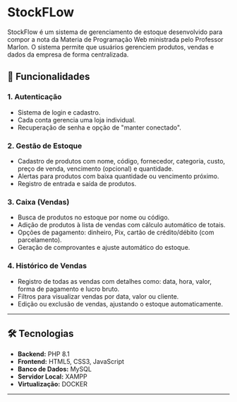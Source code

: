 # StockFLow
StockFlow é um sistema de gerenciamento de estoque desenvolvido para compor a nota da Materia de Programação Web ministrada pelo Professor Marlon. O sistema permite que usuários gerenciem produtos, vendas e dados da empresa de forma centralizada.

## 🌟 Funcionalidades  
### 1. **Autenticação**  
- Sistema de login e cadastro.  
- Cada conta gerencia uma loja individual.  
- Recuperação de senha e opção de "manter conectado".

### 2. **Gestão de Estoque**  
- Cadastro de produtos com nome, código, fornecedor, categoria, custo, preço de venda, vencimento (opcional) e quantidade.  
- Alertas para produtos com baixa quantidade ou vencimento próximo.  
- Registro de entrada e saída de produtos.  

### 3. **Caixa (Vendas)**  
- Busca de produtos no estoque por nome ou código.  
- Adição de produtos à lista de vendas com cálculo automático de totais.  
- Opções de pagamento: dinheiro, Pix, cartão de crédito/débito (com parcelamento).  
- Geração de comprovantes e ajuste automático do estoque.

### 4. **Histórico de Vendas**  
- Registro de todas as vendas com detalhes como: data, hora, valor, forma de pagamento e lucro bruto.  
- Filtros para visualizar vendas por data, valor ou cliente.  
- Edição ou exclusão de vendas, ajustando o estoque automaticamente.

---

## 🛠️ Tecnologias  
- **Backend:** PHP 8.1  
- **Frontend:** HTML5, CSS3, JavaScript  
- **Banco de Dados:** MySQL  
- **Servidor Local:** XAMPP  
- **Virtualização:** DOCKER

---

